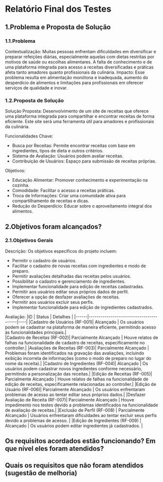 # Relatório Final dos Testes

## 1.Problema e Proposta de Solução
### 1.1.Problema
Contextualização:
Muitas pessoas enfrentam dificuldades em diversificar e preparar refeições diárias, especialmente aquelas com dietas restritas por motivos de saúde ou escolhas alimentares. A falta de conhecimento e de uma plataforma integrada para acesso a receitas diversificadas e práticas afeta tanto amadores quanto profissionais da culinária.
Impacto:
Esse problema resulta em alimentação monótona e inadequada, aumento do desperdício de alimentos e limitações para profissionais em oferecer serviços de qualidade e inovar.

### 1.2.Proposta de Solução
Solução Proposta:
Desenvolvimento de um site de receitas que oferece uma plataforma integrada para compartilhar e encontrar receitas de forma eficiente. Este site será uma ferramenta útil para amadores e profissionais da culinária.

Funcionalidades Chave:
- Busca por Receitas: Permite encontrar receitas com base em ingredientes, tipos de dieta e outros critérios.
- Sistema de Avaliação: Usuários podem avaliar receitas.
- Contribuição de Usuários: Espaço para submissão de receitas próprias.

Objetivos:
- Educação Alimentar: Promover conhecimento e experimentação na cozinha.
- Comodidade: Facilitar o acesso a receitas práticas.
- Troca de Informações: Criar uma comunidade ativa para compartilhamento de receitas e dicas.
- Redução do Desperdício: Educar sobre o aproveitamento integral dos alimentos.

## 2.Objetivos foram alcançados?
### 2.1.Objetivos Gerais
Descrição:
Os objetivos específicos do projeto incluem:
- Permitir o cadastro de usuários.
- Facilitar o cadastro de novas receitas com ingredientes e modo de preparo.
- Permitir avaliações detalhadas das receitas pelos usuários.
- Possibilitar o cadastro e gerenciamento de ingredientes.
- Implementar funcionalidade para edição de receitas cadastradas.
- Permitir aos usuários editar seus próprios dados de perfil.
- Oferecer a opção de desfazer avaliações de receitas.
- Permitir aos usuários excluir seus perfis.
- Implementar funcionalidade para edição de ingredientes cadastrados.

Avaliação:
|ID    | Status  | Detalhes | 
|------|-----------------------------------------|----|
|Cadastro de Usuários (RF-001)| Alcançado |  Os usuários podem se cadastrar na plataforma de maneira eficiente, permitindo acesso às funcionalidades principais.|  
|Cadastro de Receitas (RF-002)| Parcialmente Alcançado |  Houve relatos de falhas na funcionalidade de cadastro de receitas, especificamente no controller.| 
|Avaliações de Receitas (RF-003)| Parcialmente Alcançado |  Problemas foram identificados na gravação das avaliações, incluindo exibição incorreta de informações (como o modo de preparo no lugar do nome da receita).| 
|Cadastro de Ingredientes (RF-004)| Alcançado |   Os usuários podem cadastrar novos ingredientes conforme necessário, permitindo a personalização das receitas.| 
|Edição de Receitas (RF-005)| Parcialmente Alcançado |    Houve relatos de falhas na funcionalidade de edição de receitas, especificamente relacionadas ao controller.| 
|Edição de Usuário (RF-006)| Parcialmente Alcançado |    Os usuários enfrentaram problemas de acesso ao tentar editar seus próprios dados.| 
|Desfazer Avaliação de Receita (RF-007)| Parcialmente Alcançado |     Houve impedimento nos testes devido a problemas identificados na funcionalidade de avaliação de receitas.|
|Exclusão de Perfil (RF-008) | Parcialmente Alcançado | Usuários enfrentaram dificuldades ao tentar excluir seus perfis devido a problemas de acesso. |
|Edição de Ingredientes (RF-009) | Alcançado | Os usuários podem editar ingredientes já cadastrados. |

## Os requisitos acordados estão funcionando? Em que nível eles foram atendidos?

## Quais os requisitos que não foram atendidos (sugestão de melhoria)



